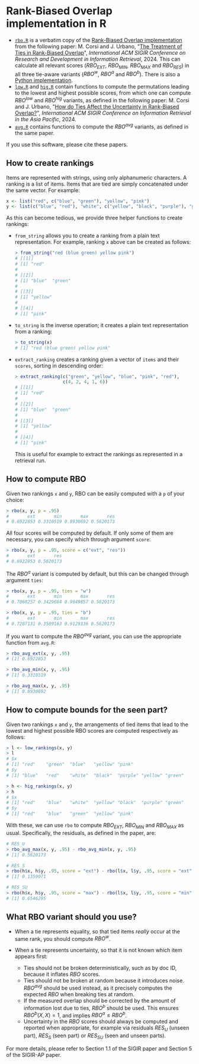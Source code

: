 # Rank-Biased Overlap implementation in R

- [`rbo.R`](./rbo.R) is a verbatim copy of the [Rank-Biased Overlap implementation](https://github.com/julian-urbano/sigir2024-rbo/blob/main/rbo/R/) from the following paper:  M. Corsi and J. Urbano, "[The Treatment of Ties in Rank-Biased Overlap](http://julian-urbano.info/files/publications/068-treatment-ties-rank-biased-overlap.pdf)", *International ACM SIGIR Conference on Research and Development in Information Retrieval*, 2024. This can calculate all relevant scores ($RBO_{EXT}$, $RBO_{MIN}$, $RBO_{MAX}$ and $RBO_{RES}$) in all three tie-aware variants ($RBO^w$, $RBO^a$ and $RBO^b$). There is also a [Python implementation](https://github.com/julian-urbano/sigir2024-rbo/tree/main/rbo/Python). 
- [`low.R`](./low.R) and [`hig.R`](./hig.R) contain functions to compute the permutations leading to the lowest and highest possible scores, from which one can compute $RBO^{low}$ and $RBO^{hig}$ variants, as defined in the following paper: M. Corsi and J. Urbano, "[How do Ties Affect the Uncertainty in Rank-Biased Overlap?](https://julian-urbano.info/files/publications/069-how-ties-affect-uncertainty-rank-biased-overlap.pdf)", *International ACM SIGIR Conference on Information Retrieval in the Asia Pacific*, 2024.
- [`avg.R`](./avg.R) contains functions to compute the $RBO^{avg}$ variants, as defined in the same paper.

If you use this software, please cite these papers.

## How to create rankings

Items are represented with strings, using only alphanumeric characters. A ranking is a list of items. Items that are tied are simply concatenated under the same vector. For example:

```r
x <- list("red", c("blue", "green"), "yellow", "pink")
y <- list(c("blue", "red"), "white", c("yellow", "black", "purple"), "green")
```

As this can become tedious, we provide three helper functions to create rankings:

- `from_string` allows you to create a ranking from a plain text representation. For example, ranking `x` above can be created as follows:

  ```r
  > from_string("red (blue green) yellow pink")
  # [[1]]
  # [1] "red"
  # 
  # [[2]]
  # [1] "blue"  "green"
  # 
  # [[3]]
  # [1] "yellow"
  # 
  # [[4]]
  # [1] "pink"
  ```
  
- `to_string` is the inverse operation; it creates a plain text representation from a ranking:

  ```r
  > to_string(x)
  # [1] "red (blue green) yellow pink"
  ```
  
- `extract_ranking` creates a ranking given a vector of `items` and their `scores`, sorting in descending order:

  ```r
  > extract_ranking(c("green", "yellow", "blue", "pink", "red"),
                    c(4, 2, 4, 1, 6))
  # [[1]]
  # [1] "red"
  # 
  # [[2]]
  # [1] "blue"  "green"
  # 
  # [[3]]
  # [1] "yellow"
  # 
  # [[4]]
  # [1] "pink"
  ```
  
  This is useful for example to extract the rankings as represented in a retrieval run.

## How to compute RBO

Given two rankings `x` and `y`, RBO can be easily computed with a `p` of your choice:

```r
> rbo(x, y, p = .95)
#       ext       min       max       res
# 0.6922853 0.3310519 0.8930692 0.5620173
```

All four scores will be computed by default. If only some of them are necessary, you can specify which through argument `score`:

```r
> rbo(x, y, p = .95, score = c("ext", "res"))
#       ext       res
# 0.6922853 0.5620173
```

The $RBO^a$ variant is computed by default, but this can be changed through argument `ties`:

```r
> rbo(x, y, p = .95, ties = "w")
#       ext       min       max       res
# 0.7068257 0.3429684 0.9049857 0.5620173

> rbo(x, y, p = .95, ties = "b")
#       ext       min       max       res
# 0.7207131 0.3509163 0.9129336 0.5620173
```

If you want to compute the $RBO^{avg}$ variant, you can use the appropriate function from `avg.R`:

```r
> rbo_avg_ext(x, y, .95)
# [1] 0.6922853

> rbo_avg_min(x, y, .95)
# [1] 0.3310519

> rbo_avg_max(x, y, .95)
# [1] 0.8930692
```

## How to compute bounds for the seen part? 

Given two rankings `x` and `y`, the arrangements of tied items that lead to the lowest and highest possible RBO scores are computed respectively as follows:

```r
> l <- low_rankings(x, y)
> l
# $x
# [1] "red"    "green"  "blue"   "yellow" "pink"  
# $y
# [1] "blue"   "red"    "white"  "black"  "purple" "yellow" "green" 

> h <- hig_rankings(x, y)
> h
# $x
# [1] "red"    "blue"   "white"  "yellow" "black"  "purple" "green" 
# $y
# [1] "red"    "blue"   "green"  "yellow" "pink"  
```

With these, we can use `rbo` to compute $RBO_{EXT}$, $RBO_{MIN}$ and $RBO_{MAX}$ as usual. Specifically, the residuals, as defined in the paper, are:

```r
# RES_U
> rbo_avg_max(x, y, .95) - rbo_avg_min(x, y, .95)
# [1] 0.5620173

# RES_S
> rbo(h$x, h$y, .95, score = "ext") - rbo(l$x, l$y, .95, score = "ext")
# [1] 0.1359071

# RES_SU
> rbo(h$x, h$y, .95, score = "max") - rbo(l$x, l$y, .95, score = "min")
# [1] 0.6546295
```

## What RBO variant should you use? 

- When a tie represents equality, so that tied items *really* occur at the same rank, you should compute $RBO^w$.
- When a tie represents uncertainty, so that it is not known which item appears first:

  - Ties should not be broken deterministically, such as by doc ID, because it inflates $RBO$ scores.
  - Ties should not be broken at random because it introduces noise. $RBO^{avg}$ should be used instead, as it precisely computes the expected $RBO$ when breaking ties at random.
  - If the measured overlap should be corrected by the amount of information lost due to ties, $RBO^b$ should be used. This ensures $RBO^b(X,X)=1$, and implies $RBO^a\leq RBO^b$.
  - Uncertainty in the $RBO$ scores should always be computed and reported when appropriate, for example via residuals $RES_U$ (unseen part), $RES_S$ (seen part) or $RES_{SU}$ (seen and unseen parts).

For more details, please refer to Section 1.1 of the SIGIR paper and Section 5 of the SIGIR-AP paper.


